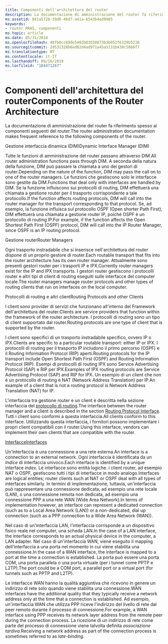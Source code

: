 ```yaml
---
title: Componenti dell'architettura del router
description: La documentazione di amministrazione del router fa riferimento spesso ai componenti seguenti del router.
ms.assetid: 841a5728-39d6-4bd7-a41a-6543b4ed9985
keywords:
- router RRAS, componenti
ms.topic: article
ms.date: 05/31/2018
ms.openlocfilehash: 48fb0cc69de5402b03550873b3b052f6329b5238
ms.sourcegitcommit: 2d531328b6ed82d4ad971a45a5131b430c5866f7
ms.translationtype: MT
ms.contentlocale: it-IT
ms.lasthandoff: 09/16/2019
ms.locfileid: "104471267"
---
```

# <a name="components-of-the-router-architecture"></a><span data-ttu-id="2e514-104">Componenti dell'architettura del router</span><span class="sxs-lookup"><span data-stu-id="2e514-104">Components of the Router Architecture</span></span>

<span data-ttu-id="2e514-105">La documentazione di amministrazione del router fa riferimento spesso ai componenti seguenti del router.</span><span class="sxs-lookup"><span data-stu-id="2e514-105">The router administration documentation makes frequent reference to the following components of the router.</span></span>

<span data-ttu-id="2e514-106">Gestione interfaccia dinamica (DIM)</span><span class="sxs-lookup"><span data-stu-id="2e514-106">Dynamic Interface Manager (DIM)</span></span>

<span data-ttu-id="2e514-107">Tutte le funzioni di amministrazione del router passano attraverso DIM.</span><span class="sxs-lookup"><span data-stu-id="2e514-107">All router administration functions pass through DIM.</span></span> <span data-ttu-id="2e514-108">A seconda della natura della funzione, DIM può passare la chiamata a uno dei gestori di router.</span><span class="sxs-lookup"><span data-stu-id="2e514-108">Depending on the nature of the function, DIM may pass the call on to one of the router managers.</span></span> <span data-ttu-id="2e514-109">Le funzioni che gestiscono solo le interfacce sono gestite da DIM.</span><span class="sxs-lookup"><span data-stu-id="2e514-109">Functions that deal only with interfaces are handled by DIM.</span></span> <span data-ttu-id="2e514-110">Se la funzione influiscono sui protocolli di routing, DIM effettuerà una chiamata a gestione router per il trasporto corrispondente a tale protocollo.</span><span class="sxs-lookup"><span data-stu-id="2e514-110">If the function affects routing protocols, DIM will call into the router manager for the transport corresponding to that protocol.</span></span> <span data-ttu-id="2e514-111">Se, ad esempio, la funzione influisca sul protocollo OSPF (Open shorter Path First), DIM effettuerà una chiamata a gestione router IP, poiché OSPF è un protocollo di routing IP.</span><span class="sxs-lookup"><span data-stu-id="2e514-111">For example, if the function affects the Open Shortest Path First (OSPF) protocol, DIM will call into the IP Router Manager, since OSPF is an IP routing protocol.</span></span>

<span data-ttu-id="2e514-112">Gestione router</span><span class="sxs-lookup"><span data-stu-id="2e514-112">Router Managers</span></span>

<span data-ttu-id="2e514-113">Ogni trasporto instradabile che si inserisce nell'architettura del router dispone di un proprio gestore di router.</span><span class="sxs-lookup"><span data-stu-id="2e514-113">Each routable transport that fits into the router architecture has its own router manager.</span></span> <span data-ttu-id="2e514-114">Attualmente sono presenti gestori router per i trasporti IP e IPX.</span><span class="sxs-lookup"><span data-stu-id="2e514-114">Currently router managers exist for the IP and IPX transports.</span></span> <span data-ttu-id="2e514-115">I gestori router gestiscono i protocolli router e altri tipi di client di routing eseguiti sulle interfacce del computer locale.</span><span class="sxs-lookup"><span data-stu-id="2e514-115">The router managers manage router protocols and other types of routing clients that run on interfaces on the local computer.</span></span>

<span data-ttu-id="2e514-116">Protocolli di routing e altri client</span><span class="sxs-lookup"><span data-stu-id="2e514-116">Routing Protocols and other Clients</span></span>

<span data-ttu-id="2e514-117">I client sono provider di servizi che funzionano all'interno del Framework dell'architettura del router.</span><span class="sxs-lookup"><span data-stu-id="2e514-117">Clients are service providers that function within the framework of the router architecture.</span></span> <span data-ttu-id="2e514-118">I protocolli di routing sono un tipo di client supportato dal router.</span><span class="sxs-lookup"><span data-stu-id="2e514-118">Routing protocols are one type of client that is supported by the router.</span></span>

<span data-ttu-id="2e514-119">I client sono specifici di un trasporto instradabile specifico, ovvero IP o IPX.</span><span class="sxs-lookup"><span data-stu-id="2e514-119">Clients are specific to a particular routable transport: either IP or IPX.</span></span> <span data-ttu-id="2e514-120">I protocolli di routing per il trasporto IP includono il primo percorso (OSPF) e il Routing Information Protocol (RIP) aperti.</span><span class="sxs-lookup"><span data-stu-id="2e514-120">Routing protocols for the IP transport include Open Shortest Path First (OSPF) and Routing Information Protocol (RIP).</span></span> <span data-ttu-id="2e514-121">Esempi di protocolli di routing IPX sono Service Advertising Protocol (SAP) e RIP per IPX.</span><span class="sxs-lookup"><span data-stu-id="2e514-121">Examples of IPX routing protocols are Service Advertising Protocol (SAP) and RIP for IPX.</span></span> <span data-ttu-id="2e514-122">Un esempio di un client che non è un protocollo di routing è NAT (Network Address Translation) per IP.</span><span class="sxs-lookup"><span data-stu-id="2e514-122">An example of a client that is not a routing protocol is Network Address Translation (NAT) for IP.</span></span>

<span data-ttu-id="2e514-123">L'interfaccia tra gestione router e un client è descritta nella sezione interfaccia del [protocollo di routing](about-routing-protocol-interface.md).</span><span class="sxs-lookup"><span data-stu-id="2e514-123">The interface between the router manager and a client is described in the section [Routing Protocol Interface](about-routing-protocol-interface.md).</span></span> <span data-ttu-id="2e514-124">Tutti i client sono conformi a questa interfaccia.</span><span class="sxs-lookup"><span data-stu-id="2e514-124">All clients conform to this interface.</span></span> <span data-ttu-id="2e514-125">Utilizzando questa interfaccia, i fornitori possono implementare i propri client compatibili con il router.</span><span class="sxs-lookup"><span data-stu-id="2e514-125">Using this interface, vendors can implement their own clients that are compatible with the router.</span></span>

[<span data-ttu-id="2e514-126">Interfacce</span><span class="sxs-lookup"><span data-stu-id="2e514-126">Interfaces</span></span>](interfaces.md)

<span data-ttu-id="2e514-127">Un'interfaccia è una connessione a una rete esterna.</span><span class="sxs-lookup"><span data-stu-id="2e514-127">An interface is a connection to an external network.</span></span> <span data-ttu-id="2e514-128">Ogni interfaccia è identificata da un *Indice* di interfaccia univoco.</span><span class="sxs-lookup"><span data-stu-id="2e514-128">Each interface is identified by a unique interface *index*.</span></span> <span data-ttu-id="2e514-129">Le interfacce sono entità logiche. i client router, ad esempio NAT o OSPF, gestiscono tutti i tipi di interfacce in modo analogo.</span><span class="sxs-lookup"><span data-stu-id="2e514-129">Interfaces are logical entities; router clients such at NAT or OSPF deal with all types of interfaces similarly.</span></span> <span data-ttu-id="2e514-130">In termini di implementazione, tuttavia, un'interfaccia può rappresentare una connessione dedicata, ad esempio una rete locale (LAN), o una connessione remota non dedicata, ad esempio una connessione PPP a una rete WAN (Wide Area Network).</span><span class="sxs-lookup"><span data-stu-id="2e514-130">In terms of implementation however, an interface can represent a dedicated connection (such as to a Local Area Network (LAN)) or a non-dedicated, dial up connection (such as a PPP connection to a Wide Area Network (WAN)).</span></span>

<span data-ttu-id="2e514-131">Nel caso di un'interfaccia LAN, l'interfaccia corrisponde a un dispositivo fisico reale nel computer, una scheda LAN.</span><span class="sxs-lookup"><span data-stu-id="2e514-131">In the case of a LAN interface, the interface corresponds to an actual physical device in the computer, a LAN adapter.</span></span> <span data-ttu-id="2e514-132">Nel caso di un'interfaccia WAN, viene eseguito il mapping dell'interfaccia a una porta nel momento in cui viene stabilita una connessione.</span><span class="sxs-lookup"><span data-stu-id="2e514-132">In the case of a WAN interface, the interface is mapped to a port at the time a connection is established.</span></span> <span data-ttu-id="2e514-133">La porta può essere una porta COM, una porta parallela o una porta virtuale (per i tunnel come PPTP e L2TP).</span><span class="sxs-lookup"><span data-stu-id="2e514-133">The port could be a COM port, a parallel port or a virtual port (for tunnels such as PPTP and L2TP).</span></span>

<span data-ttu-id="2e514-134">Le interfacce WAN hanno la qualità aggiuntiva che ricevono in genere un indirizzo di rete solo quando viene stabilita una connessione.</span><span class="sxs-lookup"><span data-stu-id="2e514-134">WAN interfaces have the additional quality that they typically receive a network address only at the time that a connection is established.</span></span> <span data-ttu-id="2e514-135">Ad esempio, un'interfaccia WAN che utilizza PPP riceve l'indirizzo del livello di rete dal peer remoto durante il processo di connessione.</span><span class="sxs-lookup"><span data-stu-id="2e514-135">For example, a WAN interface using PPP receives its network layer address from the remote peer during the connection process.</span></span> <span data-ttu-id="2e514-136">La ricezione di un indirizzo di rete come parte del processo di connessione viene talvolta definita *associazione tardiva*.</span><span class="sxs-lookup"><span data-stu-id="2e514-136">Receiving a network address as part of the connection process is sometimes referred to as *late-binding*.</span></span>

 

 




